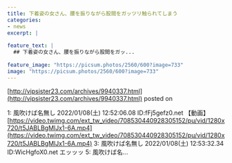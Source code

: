 ```yaml
---
title: 下着姿の女さん、腰を振りながら股間をガッツリ触られてしまう
categories:
- news
excerpt: |
  
feature_text: |
  ## 下着姿の女さん、腰を振りながら股間をガッ...
  
feature_image: "https://picsum.photos/2560/600?image=733"
image: "https://picsum.photos/2560/600?image=733"
---
```


[http://vipsister23.com/archives/9940337.html](http://vipsister23.com/archives/9940337.html)
posted on 

<!--more-->

1: 風吹けば名無し 2022/01/08(土) 12:52:06.08 ID:fFj5gefz0.net 【動画】[https://video.twimg.com/ext_tw_video/708530440928305152/pu/vid/1280x720/t5JABLBgMlJx1-6A.mp4](https://video.twimg.com/ext_tw_video/708530440928305152/pu/vid/1280x720/t5JABLBgMlJx1-6A.mp4) 3: 風吹けば名無し 2022/01/08(土) 12:53:32.34 ID:WicHgfoX0.net エッッッ 5: 風吹けば名...

